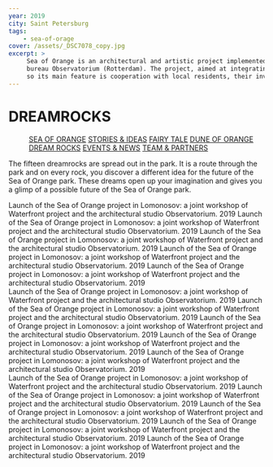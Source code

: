 ```yaml
---
year: 2019
city: Saint Petersburg
tags:
    - sea-of-orage
cover: /assets/_DSC7078_copy.jpg
excerpt: >
     Sea of Orange is an architectural and artistic project implemented by the Waterfront project team together with partners from the Dutch architectural
     bureau Observatorium (Rotterdam). The project, aimed at integrating public art into public spaces, is based on the ideas of co-design and placemaking,
     so its main feature is cooperation with local residents, their involvement in the process of planning and creating an art object.
---
```


# DREAMROCKS

<Menu>
<a href="/sea-of-orange">SEA OF ORANGE</a>
<a href="/sea-of-orange/stories-and-ideas">STORIES & IDEAS</a>
<a href="/sea-of-orange/fairytale">FAIRY TALE</a>
<a href="/sea-of-orange/dune-of-orange">DUNE OF ORANGE</a>
<a href="/sea-of-orange/dreamrocks">DREAM ROCKS</a>
<a href="/sea-of-orange/events-and-news">EVENTS & NEWS</a>
<a href="/sea-of-orange/team-and-partners">TEAM & PARTNERS</a>
</Menu>

The fifteen dreamrocks are spread out in the park. It is a route through the park and on every rock, you discover a different idea for the future of the Sea of Orange park. These dreams open up your imagination and gives you a glimp of a possible future of the Sea of Orange park.

<Columns>
<div>
    <Card title="dreamrock #1" href="/sea-of-orange" src="/assets/sea-of-orange/sorange_7_I27.jpg" ratio="4/3">
        Launch of the Sea of Orange project in Lomonosov: a joint workshop of Waterfront project and the architectural studio Observatorium. 2019
    </Card>
    <Card title="dreamrock #4" href="/sea-of-orange" src="/assets/sea-of-orange/sorange_6_I13.jpg" ratio="4/3">
        Launch of the Sea of Orange project in Lomonosov: a joint workshop of Waterfront project and the architectural studio Observatorium. 2019
    </Card>
    <Card title="dreamrock #7" href="/sea-of-orange" src="/assets/sea-of-orange/sorange_6_I14.jpg" ratio="4/3">
        Launch of the Sea of Orange project in Lomonosov: a joint workshop of Waterfront project and the architectural studio Observatorium. 2019
    </Card>
    <Card title="dreamrock #10" href="/sea-of-orange" src="/assets/sea-of-orange/sorange_6_I15.jpg" ratio="4/3">
        Launch of the Sea of Orange project in Lomonosov: a joint workshop of Waterfront project and the architectural studio Observatorium. 2019
    </Card>
    <Card title="dreamrock #13" href="/sea-of-orange" src="/assets/sea-of-orange/sorange_6_I16.jpg" ratio="4/3">
        Launch of the Sea of Orange project in Lomonosov: a joint workshop of Waterfront project and the architectural studio Observatorium. 2019
    </Card>
</div>
<div>
    <Card title="dreamrock #2" href="/sea-of-orange" src="/assets/sea-of-orange/sorange_6_I17.jpg" ratio="4/3">
        Launch of the Sea of Orange project in Lomonosov: a joint workshop of Waterfront project and the architectural studio Observatorium. 2019
    </Card>
    <Card title="dreamrock #5" href="/sea-of-orange" src="/assets/sea-of-orange/sorange_6_I18.jpg" ratio="4/3">
        Launch of the Sea of Orange project in Lomonosov: a joint workshop of Waterfront project and the architectural studio Observatorium. 2019
    </Card>
    <Card title="dreamrock #8" href="/sea-of-orange" src="/assets/sea-of-orange/sorange_6_I19.jpg" ratio="4/3">
        Launch of the Sea of Orange project in Lomonosov: a joint workshop of Waterfront project and the architectural studio Observatorium. 2019
    </Card>
    <Card title="dreamrock #11" href="/sea-of-orange" src="/assets/sea-of-orange/sorange_6_I20.jpg" ratio="4/3">
        Launch of the Sea of Orange project in Lomonosov: a joint workshop of Waterfront project and the architectural studio Observatorium. 2019
    </Card>
    <Card title="dreamrock #14" href="/sea-of-orange" src="/assets/sea-of-orange/sorange_6_I21.jpg" ratio="4/3">
        Launch of the Sea of Orange project in Lomonosov: a joint workshop of Waterfront project and the architectural studio Observatorium. 2019
    </Card>
</div>
<div>
    <Card title="dreamrock #3" href="/sea-of-orange" src="/assets/sea-of-orange/sorange_6_I22.jpg" ratio="4/3">
        Launch of the Sea of Orange project in Lomonosov: a joint workshop of Waterfront project and the architectural studio Observatorium. 2019
    </Card>
    <Card title="dreamrock #6" href="/sea-of-orange" src="/assets/sea-of-orange/sorange_6_I23.jpg" ratio="4/3">
        Launch of the Sea of Orange project in Lomonosov: a joint workshop of Waterfront project and the architectural studio Observatorium. 2019
    </Card>
    <Card title="dreamrock #9" href="/sea-of-orange" src="/assets/sea-of-orange/sorange_6_I24.jpg" ratio="4/3">
        Launch of the Sea of Orange project in Lomonosov: a joint workshop of Waterfront project and the architectural studio Observatorium. 2019
    </Card>
    <Card title="dreamrock #12" href="/sea-of-orange" src="/assets/sea-of-orange/sorange_6_I25.jpg" ratio="4/3">
        Launch of the Sea of Orange project in Lomonosov: a joint workshop of Waterfront project and the architectural studio Observatorium. 2019
    </Card>
    <Card title="dreamrock #15" href="/sea-of-orange" src="/assets/sea-of-orange/sorange_6_I26.jpg" ratio="4/3">
        Launch of the Sea of Orange project in Lomonosov: a joint workshop of Waterfront project and the architectural studio Observatorium. 2019
    </Card>
</div>
</Columns>